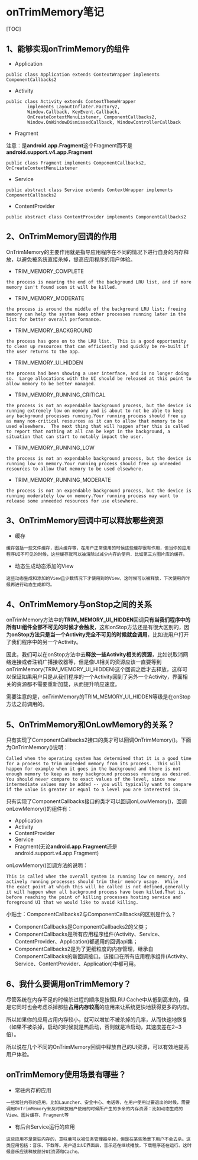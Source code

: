# onTrimMemory笔记


[TOC]



## 1、能够实现onTrimMemory的组件

- Application

```
public class Application extends ContextWrapper implements ComponentCallbacks2
```
- Activity

```
public class Activity extends ContextThemeWrapper
        implements LayoutInflater.Factory2,
        Window.Callback, KeyEvent.Callback,
        OnCreateContextMenuListener, ComponentCallbacks2,
        Window.OnWindowDismissedCallback, WindowControllerCallback
```

- Fragment

注意：是**android.app.Fragment**这个Fragment而不是**android.support.v4.app.Fragment**

```
public class Fragment implements ComponentCallbacks2, OnCreateContextMenuListener
```

- Service

```
public abstract class Service extends ContextWrapper implements ComponentCallbacks2
```

- ContentProvider

```
public abstract class ContentProvider implements ComponentCallbacks2
```

## 2、OnTrimMemory回调的作用

OnTrimMemory的主要作用就是指导应用程序在不同的情况下进行自身的内存释放，以避免被系统直接杀掉，提高应用程序的用户体验。

- TRIM_MEMORY_COMPLETE

```
the process is nearing the end of the background LRU list, and if more memory isn't found soon it will be killed.
```


- TRIM_MEMORY_MODERATE

```
the process is around the middle of the background LRU list; freeing memory can help the system keep other processes running later in the list for better overall performance.
```

- TRIM_MEMORY_BACKGROUND

```
the process has gone on to the LRU list.  This is a good opportunity to clean up resources that can efficiently and quickly be re-built if the user returns to the app.
```

- TRIM_MEMORY_UI_HIDDEN

```
the process had been showing a user interface, and is no longer doing so.  Large allocations with the UI should be released at this point to allow memory to be better managed.
```

- TRIM_MEMORY_RUNNING_CRITICAL

```
the process is not an expendable background process, but the device is running extremely low on memory and is about to not be able to keep any background processes running.Your running process should free up as many non-critical resources as it can to allow that memory to be used elsewhere.  The next thing that will happen after this is called to report that nothing at all can be kept in the background, a situation that can start to notably impact the user.
```

- TRIM_MEMORY_RUNNING_LOW

```
the process is not an expendable background process, but the device is running low on memory.Your running process should free up unneeded resources to allow that memory to be used elsewhere.
```

- TRIM_MEMORY_RUNNING_MODERATE

```
the process is not an expendable background process, but the device is running moderately low on memory.Your running process may want to release some unneeded resources for use elsewhere.
```

## 3、OnTrimMemory回调中可以释放哪些资源

- 缓存

```
缓存包括一些文件缓存，图片缓存等，在用户正常使用的时候这些缓存很有作用，但当你的应用程序UI不可见的时候，这些缓存就可以被清除以减少内存的使用．比如第三方图片库的缓存。
```

- 动态生成动态添加的View

```
这些动态生成和添加的View且少数情况下才使用到的View，这时候可以被释放，下次使用的时候再进行动态生成即可。
```

## 4、OnTrimMemory与onStop之间的关系

onTrimMemory方法中的**TRIM_MEMORY_UI_HIDDEN**回调**只有当我们程序中的所有UI组件全部不可见的时候才会触发**，这和onStop方法还是有很大区别的，因为**onStop方法只是当一个Activity完全不可见的时候就会调用**，比如说用户打开了我们程序中的另一个Activity。

因此，我们可以在onStop方法中去**释放一些Activity相关的资源**，比如说取消网络连接或者注销广播接收器等，但是像UI相关的资源应该一直要等到onTrimMemory(TRIM_MEMORY_UI_HIDDEN)这个回调之后才去释放，这样可以保证如果用户只是从我们程序的一个Activity回到了另外一个Activity，界面相关的资源都不需要重新加载，从而提升响应速度。

需要注意的是，onTrimMemory的TRIM_MEMORY_UI_HIDDEN等级是在onStop方法之前调用的。

## 5、OnTrimMemory和OnLowMemory的关系？

只有实现了ComponentCallbacks2接口的类才可以回调OnTrimMemory()。下面为OnTrimMemory()说明：

```
Called when the operating system has determined that it is a good time for a process to trim unneeded memory from its process.  This will happen for example when it goes in the background and there is not enough memory to keep as many background processes running as desired.  You should never compare to exact values of the level, since new intermediate values may be added -- you will typically want to compare if the value is greater or equal to a level you are interested in.
```

只有实现了ComponentCallbacks接口的类才可以回调onLowMemory()，回调onLowMemory()的组件有：

- Application
- Activity
- ContentProvider
- Service
- Fragment(无论**android.app.Fragment**还是android.support.v4.app.Fragment)

onLowMemory()回调方法的说明：

```
This is called when the overall system is running low on memory, and
actively running processes should trim their memory usage.  While
the exact point at which this will be called is not defined,generally
it will happen when all background process have been killed.That is, before reaching the point of killing processes hosting service and foreground UI that we would like to avoid killing.
```

小贴士：ComponentCallbacks2与ComponentCallbacks的区别是什么？

- ComponentCallbacks是ComponentCallbacks2的父类；
- ComponentCallbacks是所有应用程序组件(Activity、Service、ContentProvider、Application)都通用的回调api集；
- ComponentCallbacks2是为了更细粒度的内存管理，继承自ComponentCallbacks的新回调接口。该接口在所有应用程序组件(Activity、Service、ContentProvider、Application)中都可用。

## 6、我什么要调用onTrimMemory？

尽管系统在内存不足的时候杀进程的顺序是按照LRU Cache中从低到高来的，但是它同时也会考虑杀掉那些**占用内存较高**的应用来让系统更快地获得更多的内存。

所以如果你的应用占用内存较小，就可以增加不被杀掉的几率，从而快速地恢复（如果不被杀掉，启动的时候就是热启动，否则就是冷启动，其速度差在2~3倍）。

所以说在几个不同的OnTrimMemory回调中释放自己的UI资源，可以有效地提高用户体验。

## onTrimMemory使用场景有哪些？

- 常驻内存的应用

```
一些常驻内存的应用，比如Launcher、安全中心、电话等，在用户使用过要退出的时候，需要调用OnTrimMemory来及时释放用户使用的时候所产生的多余的内存资源：比如动态生成的View、图片缓存、Fragment等
```

- 有后台Service运行的应用

```
这些应用不是常驻内存的，意味着可以被任务管理器杀掉，但是在某些场景下用户不会去杀。这类应用包括：音乐、下载等。用户退出UI界面后，音乐还在继续播放，下载程序还在运行。这时候音乐应该释放部分UI资源和Cache。
```